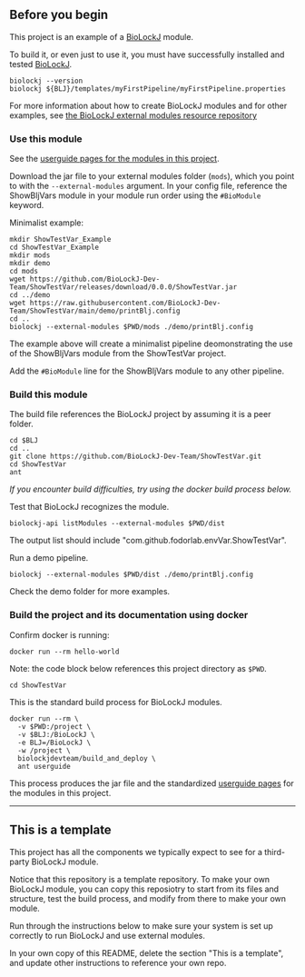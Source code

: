 
## Before you begin

This project is an example of a [BioLockJ](https://github.com/BioLockJ-Dev-Team/BioLockJ) module. 

To build it, or even just to use it, you must have successfully installed and tested [BioLockJ](https://github.com/BioLockJ-Dev-Team/BioLockJ).
```
biolockj --version
biolockj ${BLJ}/templates/myFirstPipeline/myFirstPipeline.properties
```

For more information about how to create BioLockJ modules and for other examples, see [the BioLockJ external modules resource repository](https://github.com/BioLockJ-Dev-Team/blj_ext_modules)

### Use this module

See the [userguide pages for the modules in this project](mkdocs/docs/index.md).

Download the jar file to your external modules folder (`mods`), which you point to with the `--external-modules` argument.  In your config file, reference the ShowBljVars module in your module run order using the `#BioModule` keyword.

Minimalist example:
```
mkdir ShowTestVar_Example
cd ShowTestVar_Example
mkdir mods
mkdir demo
cd mods
wget https://github.com/BioLockJ-Dev-Team/ShowTestVar/releases/download/0.0.0/ShowTestVar.jar
cd ../demo
wget https://raw.githubusercontent.com/BioLockJ-Dev-Team/ShowTestVar/main/demo/printBlj.config
cd ..
biolockj --external-modules $PWD/mods ./demo/printBlj.config
```
The example above will create a minimalist pipeline deomonstrating the use of the ShowBljVars module from the ShowTestVar project.  

Add the `#BioModule` line for the ShowBljVars module to any other pipeline.

### Build this module

The build file references the BioLockJ project by assuming it is a peer folder.
```
cd $BLJ
cd ..
git clone https://github.com/BioLockJ-Dev-Team/ShowTestVar.git
cd ShowTestVar
ant
```

_If you encounter build difficulties, try using the docker build process below._

Test that BioLockJ recognizes the module.
```
biolockj-api listModules --external-modules $PWD/dist
```
The output list should include "com.github.fodorlab.envVar.ShowTestVar".

Run a demo pipeline.
```
biolockj --external-modules $PWD/dist ./demo/printBlj.config
```

Check the demo folder for more examples.

### Build the project and its documentation using docker
Confirm docker is running:
```
docker run --rm hello-world
```

Note: the code block below references this project directory as `$PWD`.
```
cd ShowTestVar
```

This is the standard build process for BioLockJ modules.
```
docker run --rm \
  -v $PWD:/project \
  -v $BLJ:/BioLockJ \
  -e BLJ=/BioLockJ \
  -w /project \
  biolockjdevteam/build_and_deploy \
  ant userguide
```

This process produces the jar file and the standardized [userguide pages](mkdocs/docs/index.md) for the modules in this project.

-------

## This is a template

This project has all the components we typically expect to see for a third-party BioLockJ module.

Notice that this repository is a template repository. To make your own BioLockJ module, you can copy this reposiotry to start from its files and structure, test the build process, and modify from there to make your own module.  

Run through the instructions below to make sure your system is set up correctly to run BioLockJ and use external modules.  

In your own copy of this README, delete the section "This is a template", and update other instructions to reference your own repo.
